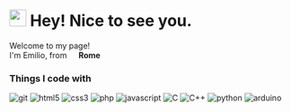 <h1><img src="https://emojis.slackmojis.com/emojis/images/1531849430/4246/blob-sunglasses.gif?1531849430" width="30"/> Hey! Nice to see you.</h1>


<p>Welcome to my page! </br> I'm Emilio, from <img src="https://cdn-icons-png.flaticon.com/512/323/323325.png" width="13"/> <b>Rome</b> </p>
<h3>Things I code with</h3>


<p>
  <img alt="git" src="https://img.shields.io/badge/-Git-F05032?style=flat-square&logo=git&logoColor=white"/>
  <img alt="html5" src="https://img.shields.io/badge/-HTML5-E34F26?style=flat-square&logo=html5&logoColor=white"/>
  <img alt="css3" src="https://img.shields.io/badge/CSS3-1572B6.svg?style=flat-square&logo=CSS3&logoColor=white"/>
  <img alt="php" src="https://img.shields.io/badge/PHP-777BB4.svg?style=flat-square&logo=PHP&logoColor=white"/>
  <img alt="javascript" src="https://img.shields.io/badge/JavaScript-F7DF1E.svg?style=flat-square&logo=JavaScript&logoColor=white"/>
  <img alt="C" src="https://img.shields.io/badge/C-A8B9CC.svg?style=flat-square&logo=C&logoColor=white"/>
  <img alt="C++" src="https://img.shields.io/badge/C++-00599C.svg?style=flat-square&logo=C++&logoColor=white"/>
  <img alt="python" src="https://img.shields.io/badge/Python-3776AB.svg?style=flat-square&logo=Python&logoColor=white"/>
  <img alt="arduino" src="https://img.shields.io/badge/Arduino-00878F.svg?style=flat-square&logo=Arduino&logoColor=white"/>
</p>

